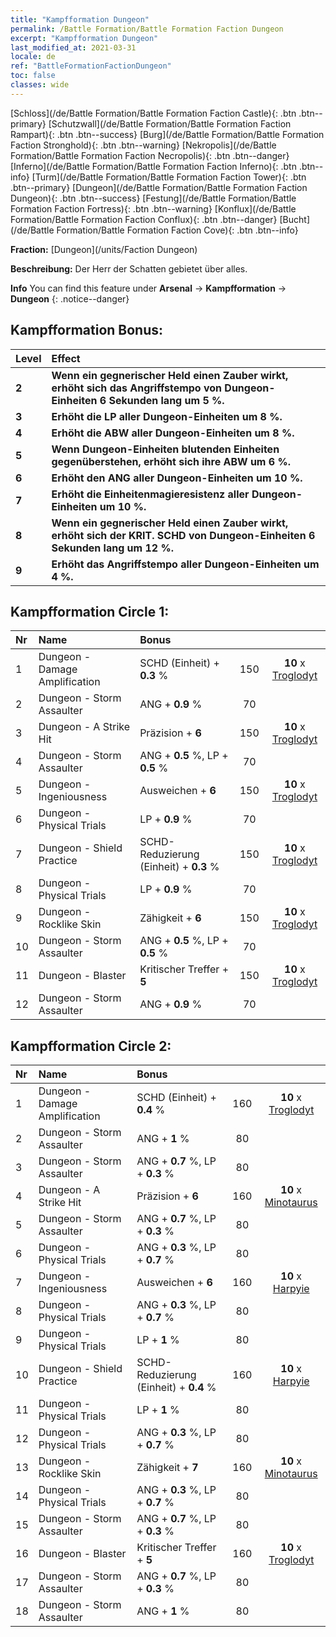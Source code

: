 ```yaml
---
title: "Kampfformation Dungeon"
permalink: /Battle Formation/Battle Formation Faction Dungeon
excerpt: "Kampfformation Dungeon"
last_modified_at: 2021-03-31
locale: de
ref: "BattleFormationFactionDungeon"
toc: false
classes: wide
---
```

 [Schloss](/de/Battle Formation/Battle Formation Faction Castle){: .btn .btn--primary} [Schutzwall](/de/Battle Formation/Battle Formation Faction Rampart){: .btn .btn--success} [Burg](/de/Battle Formation/Battle Formation Faction Stronghold){: .btn .btn--warning} [Nekropolis](/de/Battle Formation/Battle Formation Faction Necropolis){: .btn .btn--danger} [Inferno](/de/Battle Formation/Battle Formation Faction Inferno){: .btn .btn--info} [Turm](/de/Battle Formation/Battle Formation Faction Tower){: .btn .btn--primary} [Dungeon](/de/Battle Formation/Battle Formation Faction Dungeon){: .btn .btn--success} [Festung](/de/Battle Formation/Battle Formation Faction Fortress){: .btn .btn--warning} [Konflux](/de/Battle Formation/Battle Formation Faction Conflux){: .btn .btn--danger} [Bucht](/de/Battle Formation/Battle Formation Faction Cove){: .btn .btn--info} 

  **Fraction:** [Dungeon](/units/Faction Dungeon)

  **Beschreibung:** Der Herr der Schatten gebietet über alles.

**Info** You can find this feature under **Arsenal** -> **Kampfformation** -> **Dungeon** 
{: .notice--danger}

## Kampfformation Bonus:

  | Level |         Effect        |
  |:------|:---------------------|
  | **2** | **Wenn ein gegnerischer Held einen Zauber wirkt, erhöht sich das Angriffstempo von Dungeon-Einheiten 6 Sekunden lang um 5 %.** |
  | **3** | **Erhöht die LP aller Dungeon-Einheiten um 8 %.** |
  | **4** | **Erhöht die ABW aller Dungeon-Einheiten um 8 %.** |
  | **5** | **Wenn Dungeon-Einheiten blutenden Einheiten gegenüberstehen, erhöht sich ihre ABW um 6 %.** |
  | **6** | **Erhöht den ANG aller Dungeon-Einheiten um 10 %.** |
  | **7** | **Erhöht die Einheitenmagieresistenz aller Dungeon-Einheiten um 10 %.** |
  | **8** | **Wenn ein gegnerischer Held einen Zauber wirkt, erhöht sich der KRIT. SCHD von Dungeon-Einheiten 6 Sekunden lang um 12 %.** |
  | **9** | **Erhöht das Angriffstempo aller Dungeon-Einheiten um 4 %.** |

## Kampfformation Circle 1:

  |  Nr  |  Name   |  Bonus  | <i class="fas fa-flask"/>  |  <i class="fab fa-optin-monster"/> |
  |:-----|:--------------------|:---------|:-----------------:|:----------------:|
  | 1 | Dungeon - Damage Amplification | SCHD (Einheit) + **0.3** % | 150 |  **10** x [Troglodyt](/de/units/Troglodyte) |
  | 2 | Dungeon - Storm Assaulter | ANG + **0.9** % | 70 |   |
  | 3 | Dungeon - A Strike Hit | Präzision + **6**  | 150 |  **10** x [Troglodyt](/de/units/Troglodyte) |
  | 4 | Dungeon - Storm Assaulter | ANG + **0.5** %, LP + **0.5** % | 70 |   |
  | 5 | Dungeon - Ingeniousness | Ausweichen + **6**  | 150 |  **10** x [Troglodyt](/de/units/Troglodyte) |
  | 6 | Dungeon - Physical Trials | LP + **0.9** % | 70 |   |
  | 7 | Dungeon - Shield Practice | SCHD-Reduzierung (Einheit) + **0.3** % | 150 |  **10** x [Troglodyt](/de/units/Troglodyte) |
  | 8 | Dungeon - Physical Trials | LP + **0.9** % | 70 |   |
  | 9 | Dungeon - Rocklike Skin | Zähigkeit + **6**  | 150 |  **10** x [Troglodyt](/de/units/Troglodyte) |
  | 10 | Dungeon - Storm Assaulter | ANG + **0.5** %, LP + **0.5** % | 70 |   |
  | 11 | Dungeon - Blaster | Kritischer Treffer + **5**  | 150 |  **10** x [Troglodyt](/de/units/Troglodyte) |
  | 12 | Dungeon - Storm Assaulter | ANG + **0.9** % | 70 |   |
  


## Kampfformation Circle 2:

  |  Nr  |  Name   |  Bonus  | <i class="fas fa-flask"/>  |  <i class="fab fa-optin-monster"/> |
  |:-----|:--------------------|:---------|:-----------------:|:----------------:|
  | 1 | Dungeon - Damage Amplification | SCHD (Einheit) + **0.4** % | 160 |  **10** x [Troglodyt](/de/units/Troglodyte) |
  | 2 | Dungeon - Storm Assaulter | ANG + **1** % | 80 |   |
  | 3 | Dungeon - Storm Assaulter | ANG + **0.7** %, LP + **0.3** % | 80 |   |
  | 4 | Dungeon - A Strike Hit | Präzision + **6**  | 160 |  **10** x [Minotaurus](/de/units/Minotaur) |
  | 5 | Dungeon - Storm Assaulter | ANG + **0.7** %, LP + **0.3** % | 80 |   |
  | 6 | Dungeon - Physical Trials | ANG + **0.3** %, LP + **0.7** % | 80 |   |
  | 7 | Dungeon - Ingeniousness | Ausweichen + **6**  | 160 |  **10** x [Harpyie](/de/units/Harpy) |
  | 8 | Dungeon - Physical Trials | ANG + **0.3** %, LP + **0.7** % | 80 |   |
  | 9 | Dungeon - Physical Trials | LP + **1** % | 80 |   |
  | 10 | Dungeon - Shield Practice | SCHD-Reduzierung (Einheit) + **0.4** % | 160 |  **10** x [Harpyie](/de/units/Harpy) |
  | 11 | Dungeon - Physical Trials | LP + **1** % | 80 |   |
  | 12 | Dungeon - Physical Trials | ANG + **0.3** %, LP + **0.7** % | 80 |   |
  | 13 | Dungeon - Rocklike Skin | Zähigkeit + **7**  | 160 |  **10** x [Minotaurus](/de/units/Minotaur) |
  | 14 | Dungeon - Physical Trials | ANG + **0.3** %, LP + **0.7** % | 80 |   |
  | 15 | Dungeon - Storm Assaulter | ANG + **0.7** %, LP + **0.3** % | 80 |   |
  | 16 | Dungeon - Blaster | Kritischer Treffer + **5**  | 160 |  **10** x [Troglodyt](/de/units/Troglodyte) |
  | 17 | Dungeon - Storm Assaulter | ANG + **0.7** %, LP + **0.3** % | 80 |   |
  | 18 | Dungeon - Storm Assaulter | ANG + **1** % | 80 |   |
  

